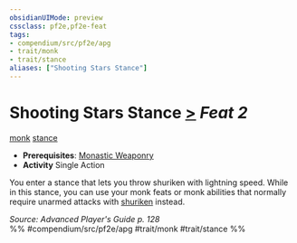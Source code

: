```yaml
---
obsidianUIMode: preview
cssclass: pf2e,pf2e-feat
tags:
- compendium/src/pf2e/apg
- trait/monk
- trait/stance
aliases: ["Shooting Stars Stance"]
---
```

# Shooting Stars Stance  [>](rules/core-rulebook/chapter-9-playing-the-game.md#Actions "Single Action") *Feat 2*  
[monk](rules/traits/monk.md "Monk Class Trait")  [stance](rules/traits/stance.md "Stance Combat Trait")  

- **Prerequisites**: [Monastic Weaponry](compendium/feats/monastic-weaponry.md)
- **Activity** Single Action

You enter a stance that lets you throw shuriken with lightning speed. While in this stance, you can use your monk feats or monk abilities that normally require unarmed attacks with [shuriken](compendium/equipment/items/shuriken.md) instead.

*Source: Advanced Player's Guide p. 128*  
%% #compendium/src/pf2e/apg #trait/monk #trait/stance %%